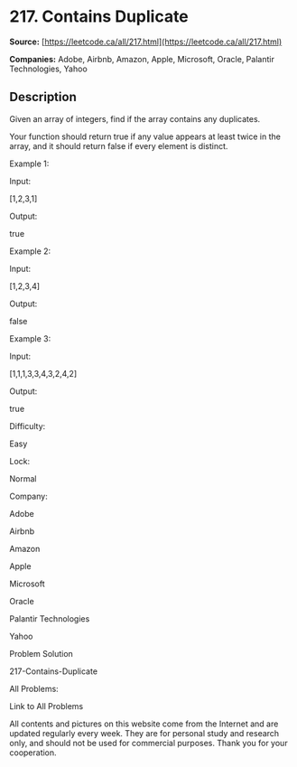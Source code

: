 # 217. Contains Duplicate

**Source:** [https://leetcode.ca/all/217.html](https://leetcode.ca/all/217.html)

**Companies:** Adobe, Airbnb, Amazon, Apple, Microsoft, Oracle, Palantir Technologies, Yahoo

## Description

Given an array of integers, find if the array contains any duplicates.

Your function should return true if any value appears at least twice in the array, and it
        should return false if every element is distinct.

Example 1:

Input:

[1,2,3,1]

Output:

true

Example 2:

Input:

[1,2,3,4]

Output:

false

Example 3:

Input:

[1,1,1,3,3,4,3,2,4,2]

Output:

true

Difficulty:

Easy

Lock:

Normal

Company:

Adobe

Airbnb

Amazon

Apple

Microsoft

Oracle

Palantir Technologies

Yahoo

Problem Solution

217-Contains-Duplicate

All Problems:

Link to All Problems

All contents and pictures on this website come from the Internet and are updated regularly every week. They are for personal study and research only, and should not be used for commercial purposes. Thank you for your cooperation.

